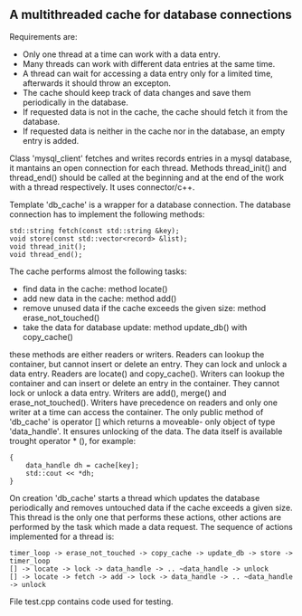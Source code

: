 
## A multithreaded cache for database connections ##

Requirements are:

 - Only one thread at a time can work with a data entry.
 - Many threads can work with different data entries at the same time.
 - A thread can wait for accessing a data entry only for a limited time,
   afterwards it should throw an excepton.
 - The cache should keep track of data changes and save them periodically
   in the database.
 - If requested data is not in the cache, the cache should fetch it
   from the database.
 - If requested data is neither in the cache nor in the database,
   an empty entry is added.

Class 'mysql_client' fetches and writes records entries in a mysql database,
it mantains an open connection for each thread. Methods thread_init() and
thread_end() should be called at the beginning and at the end of the work
with a thread respectively. It uses connector/c++.

Template 'db_cache' is a wrapper for a database connection.
The database connection has to implement the following methods:

    std::string fetch(const std::string &key);
    void store(const std::vector<record> &list);
    void thread_init();
    void thread_end();

The cache performs almost the following tasks:

 - find data in the cache: method locate()
 - add new data in the cache: method add()
 - remove unused data if the cache exceeds the given size:
   method erase_not_touched()
 - take the data for database update: method update_db() with copy_cache()

these methods are either readers or writers.
Readers can lookup the container, but cannot insert or delete an entry. They
can lock and unlock a data entry. Readers are locate() and copy_cache().
Writers can lookup the container and can insert or delete an entry in the
container. They cannot lock or unlock a data entry. Writers are add(),
merge() and erase_not_touched().
Writers have precedence on readers and only one writer at a time can access
the container.
The only public method of 'db_cache' is operator [] which returns a moveable-
only object of type 'data_handle'. It ensures unlocking of the data. The
data itself is available trought operator * (), for example:

    {
        data_handle dh = cache[key];
        std::cout << *dh;
    }

On creation 'db_cache' starts a thread which updates the database
periodically and removes untouched data if the cache exceeds a given size.
This thread is the only one that performs these actions, other actions are
performed by the task which made a data request. The sequence of actions
implemented for a thread is:

    timer_loop -> erase_not_touched -> copy_cache -> update_db -> store -> timer_loop
    [] -> locate -> lock -> data_handle -> .. ~data_handle -> unlock
    [] -> locate -> fetch -> add -> lock -> data_handle -> .. ~data_handle -> unlock

File test.cpp contains code used for testing.
